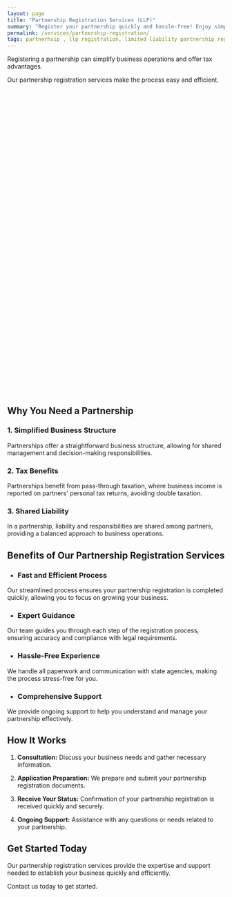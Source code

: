 ```yaml
---
layout: page
title: "Partnership Registration Services (LLP)"
summary: "Register your partnership quickly and hassle-free! Enjoy simplified operations, tax benefits, and shared liability."
permalink: /services/partnership-registration/
tags: partnerhsip , llp registration, limited liability partnership registrtion services,
---
```


Registering a partnership can simplify business operations and offer tax advantages. 

Our partnership registration services make the process easy and efficient.

<!-- Calendly inline widget begin -->
<div class="calendly-inline-widget" data-url="https://calendly.com/businessinitiative/30-minute-consultation-call" style="min-width:320px;height:700px;"></div>
<script type="text/javascript" src="https://assets.calendly.com/assets/external/widget.js" async></script>
<!-- Calendly inline widget end -->

## Why You Need a Partnership

### 1. Simplified Business Structure
Partnerships offer a straightforward business structure, allowing for shared management and decision-making responsibilities.

### 2. Tax Benefits
Partnerships benefit from pass-through taxation, where business income is reported on partners' personal tax returns, avoiding double taxation.

### 3. Shared Liability
In a partnership, liability and responsibilities are shared among partners, providing a balanced approach to business operations.

## Benefits of Our Partnership Registration Services

- ### Fast and Efficient Process
Our streamlined process ensures your partnership registration is completed quickly, allowing you to focus on growing your business.

- ### Expert Guidance
Our team guides you through each step of the registration process, ensuring accuracy and compliance with legal requirements.

- ### Hassle-Free Experience
We handle all paperwork and communication with state agencies, making the process stress-free for you.

- ### Comprehensive Support
We provide ongoing support to help you understand and manage your partnership effectively.

## How It Works

1. **Consultation:** Discuss your business needs and gather necessary information.

2. **Application Preparation:** We prepare and submit your partnership registration documents.

3. **Receive Your Status:** Confirmation of your partnership registration is received quickly and securely.

4. **Ongoing Support:** Assistance with any questions or needs related to your partnership.

## Get Started Today

Our partnership registration services provide the expertise and support needed to establish your business quickly and efficiently. 

Contact us today to get started.

